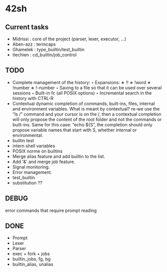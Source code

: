 # 42sh

## Current tasks

- Midrissi : core of the project (parser, lexer, executor, ...)
- Aben-azz : termcaps
- Ghamelek : type_builtin/test_builtin
- tlechien : cd_builtin/job_control

## TODO

- Complete management of the history:
	◦ Expansions:
	∗ !!
	∗ !word
	∗ !number
	∗ !-number
	◦ Saving to a file so that it can be used over several sessions
	◦ Built-in fc (all POSIX options)
	◦ Incremental search in the history with CTRL-R
- Contextual dynamic completion of commands, built-ins, files, internal and environment variables. What is meant by contextual? re-we use the “ls /” command
and your cursor is on the /, then a contextual completion will only propose the
content of the root folder and not the commands or built-ins. Same for this case:
“echo ${S”, the completion should only propose variable names that start with S,
whether internal or environmental.
- builtin test
- intern shell variables
- POSIX norme on builtins
- Merge alias feature and add builtin to the list.
- Add '&' and merge job feature.
- Signal monitoring.
- Error management.
- test_builtin
- substitution ??


## DEBUG

error commands that require prompt reading

## DONE

- Prompt
- Lexer
- Parser
- exec + fork + jobs
- builtin_jobs, fg, bg
- builtin_alias, unalias
